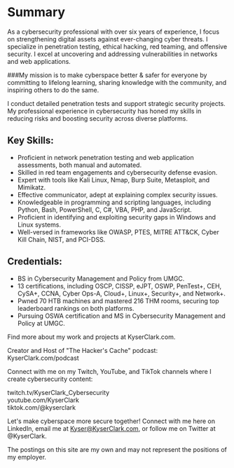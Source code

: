 # Summary  
As a cybersecurity professional with over six years of experience, I focus on strengthening digital assets against ever-changing cyber threats. I specialize in penetration testing, ethical hacking, red teaming, and offensive security. I excel at uncovering and addressing vulnerabilities in networks and web applications.  
  
###My mission is to make cyberspace better & safer for everyone by committing to lifelong learning, sharing knowledge with the community, and inspiring others to do the same.  
  
I conduct detailed penetration tests and support strategic security projects. My professional experience in cybersecurity has honed my skills in reducing risks and boosting security across diverse platforms.  

## Key Skills:
* Proficient in network penetration testing and web application assessments, both manual and automated.  
* Skilled in red team engagements and cybersecurity defense evasion.  
* Expert with tools like Kali Linux, Nmap, Burp Suite, Metasploit, and Mimikatz.  
* Effective communicator, adept at explaining complex security issues.  
* Knowledgeable in programming and scripting languages, including Python, Bash, PowerShell, C, C#, VBA, PHP, and JavaScript.  
* Proficient in identifying and exploiting security gaps in Windows and Linux systems.  
* Well-versed in frameworks like OWASP, PTES, MITRE ATT&CK, Cyber Kill Chain, NIST, and PCI-DSS.  
  
## Credentials:
* BS in Cybersecurity Management and Policy from UMGC.  
* 13 certifications, including OSCP, CISSP, eJPT, OSWP, PenTest+, CEH, CySA+, CCNA, Cyber Ops-A, Cloud+, Linux+, Security+, and Network+.  
* Pwned 70 HTB machines and mastered 216 THM rooms, securing top leaderboard rankings on both platforms.  
* Pursuing OSWA certification and MS in Cybersecurity Management and Policy at UMGC.  
  
Find more about my work and projects at KyserClark.com.   

Creator and Host of "The Hacker's Cache" podcast: KyserClark.com/podcast  

Connect with me on my Twitch, YouTube, and TikTok channels where I create cybersecurity content:  
  
twitch.tv/KyserClark_Cybersecurity   
youtube.com/KyserClark  
tiktok.com/@kyserclark  
  
Let's make cyberspace more secure together! Connect with me here on LinkedIn, email me at Kyser@KyserClark.com, or follow me on Twitter at @KyserClark.  
  
The postings on this site are my own and may not represent the positions of my employer.  
